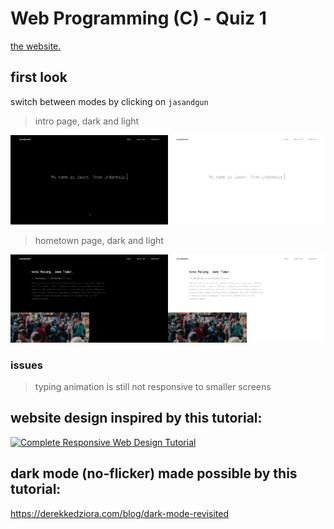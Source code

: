 # Web Programming (C) - Quiz 1

[the website.](https://jasandgun.github.io/quiz1/)

## first look
switch between modes by clicking on `jasandgun`
> intro page, dark and light

<img alt="" src="assets/docs/intro-dark.png" width="50%" height="50%"><img alt="" src="assets/docs/intro-light.png" width="50%" height="50%">

> hometown page, dark and light

<img alt="" src="assets/docs/hometown-dark.png" width="50%" height="50%"><img alt="" src="assets/docs/hometown-light.png" width="50%" height="50%">

### issues
> typing animation is still not responsive to smaller screens

## website design inspired by this tutorial:
[![Complete Responsive Web Design Tutorial](https://img.youtube.com/vi/gKgrdJgEtMA/0.jpg)](https://www.youtube.com/watch?v=gKgrdJgEtMA)

## dark mode (no-flicker) made possible by this tutorial:
https://derekkedziora.com/blog/dark-mode-revisited
